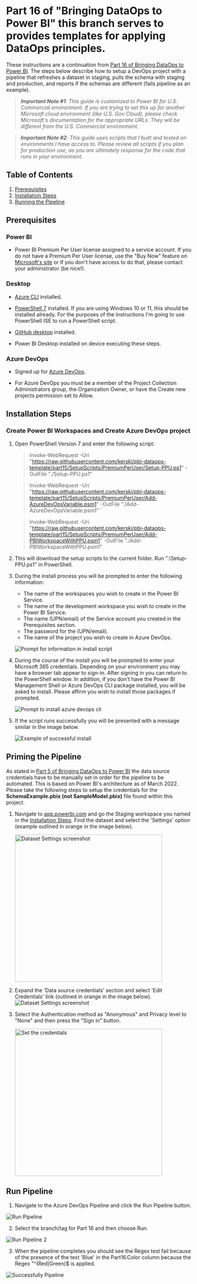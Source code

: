 # Part 16 of "Bringing DataOps to Power BI" this branch serves to provides templates for applying DataOps principles.

These instructions are a continuation from <a href="https://www.kerski.tech/bringing-dataops-to-power-bi-part16/" target="_blank">Part 16 of Bringing DataOps to Power BI</a>.  The steps below describe how to setup a DevOps project with a pipeline that refreshes a dataset in staging, pulls the schema with staging and production, and reports if the schemas are different (fails pipeline as an example).

> ***Important Note #1**: This guide is customized to Power BI for U.S. Commercial environment. If you are trying to set this up for another Microsoft cloud environment (like U.S. Gov Cloud), please check Microsoft's documentation for the appropriate URLs. They will be different from the U.S. Commercial environment.*

> ***Important Note #2**: This guide uses scripts that I built and tested on environments I have access to. Please review all scripts if you plan for production use, as you are ultimately response for the code that runs in your environment.*

## Table of Contents

1. [Prerequisites](#Prerequisites)
1. [Installation Steps](#Installation-Steps)
1. [Running the Pipeline](#Run-Pipeline)

## Prerequisites

### Power BI
-   Power BI Premium Per User license assigned to a service account. If you do not have a Premium Per User license, use the "Buy Now" feature on <a href="https://docs.microsoft.com/en-us/power-bi/admin/service-premium-per-user-faq" target="_blank">Microsoft's site</a> or if you don't have access to do that, please contact your administrator (be nice!).

### Desktop

-  <a href="https://docs.microsoft.com/en-us/cli/azure/install-azure-cli" target="_blank">Azure CLI</a> installed.

-  <a href="https://docs.microsoft.com/en-us/powershell/scripting/install/installing-powershell-on-windows?view=powershell-7.2" target="_blank">PowerShell 7</a> installed.  If you are using Windows 10 or 11, this should be installed already. For the purposes of the instructions I'm going to use PowerShell ISE to run a PowerShell script. 

-   <a href="https://desktop.github.com/" target="_blank">GitHub desktop</a> installed.

-   Power BI Desktop installed on device executing these steps.

### Azure DevOps

-  Signed up for <a href="https://docs.microsoft.com/en-us/azure/devops/user-guide/sign-up-invite-teammates?view=azure-devops" target="_blank">Azure DevOps</a>.

- For Azure DevOps you must be a member of the Project Collection Administrators group, the Organization Owner, or have the Create new projects permission set to Allow. 

## Installation Steps

### Create Power BI Workspaces and Create Azure DevOps project
1. Open PowerShell Version 7 and enter the following script:
    > Invoke-WebRequest -Uri "https://raw.githubusercontent.com/kerski/pbi-dataops-template/part15/SetupScripts/PremiumPerUser/Setup-PPU.ps1" -OutFile "./Setup-PPU.ps1"

    > Invoke-WebRequest -Uri "https://raw.githubusercontent.com/kerski/pbi-dataops-template/part15/SetupScripts/PremiumPerUser/Add-AzureDevOpsVariable.psm1" -OutFile "./Add-AzureDevOpsVariable.psm1" ` 
    
    > Invoke-WebRequest -Uri "https://raw.githubusercontent.com/kerski/pbi-dataops-template/part15/SetupScripts/PremiumPerUser/Add-PBIWorkspaceWithPPU.psm1" -OutFile "./Add-PBIWorkspaceWithPPU.psm1"


1. This will download the setup scripts to the current folder.  Run ".\Setup-PPU.ps1" in PowerShell.

1. During the install process you will be prompted to enter the following information:

    - The name of the workspaces you wish to create in the Power BI Service.
    - The name of the development workspace you wish to create in the Power BI Service.
    - The name (UPN/email) of the Service account you created in the Prerequisites section.
    - The password for the (UPN/email).
    - The name of the project you wish to create in Azure DevOps.

    ![Prompt for information in install script](./images/part5-enter-information.PNG)


1. During the course of the install you will be prompted to enter your Microsoft 365 credentials. Depending on your environment you may have a browser tab appear to sign-in. After signing in you can return to the PowerShell window. In addition, if you don't have the Power BI Management Shell or Azure DevOps CLI package installed, you will be asked to install.  Please affirm you wish to install those packages if prompted.

    ![Prompt to install azure devops cli](./images/part5-devops-cli-install.PNG)

1. If the script runs successfully you will be presented with a message similar in the image below. 

    ![Example of successful install](./images/part14-success-install.PNG)

## Priming the Pipeline

As stated in <a href="https://www.kerski.tech/bringing-dataops-to-power-bi-part5/" target="_blank">Part 5 of Bringing DataOps to Power BI</a> the data source credentials have to be manually set in order for the pipeline to be automated.  This is based on Power BI's architecture as of March 2022.  Please take the following steps to setup the credentials for the **SchemaExample.pbix (not SampleModel.pbix)** file found within this project.

1. Navigate to <a href="https://app.powerbi.com" target="_blank">app.powerbi.com</a> and go the Staging workspace you named in the [Installation Steps](#InstallationSteps). Find the dataset and select the 'Settings' option (example outlined in orange in the image below).

    <img src="./images/part5-dataset-settings.PNG" alt="Dataset Settings screenshot" width="400px"/>

1. Expand the 'Data source credentials' section and select 'Edit Credentials' link (outlined in orange in the image below).
    ![Dataset Settings screenshot](./images/part5-edit-dataset-credentials.PNG)

1. Select the Authentication method as "Anonymous" and Privacy level to "None" and then press the "Sign in" button.

    <img src="./images/part5-configure-sample-model-credentials.PNG" alt="Set the credentials" width="400px"/>

## Run Pipeline

1. Navigate to the Azure DevOps Pipeline and click the Run Pipeline button.

![Run Pipeline](./images/part16-run-pipeline1.PNG)

2. Select the branch/tag for Part 16 and then choose Run.

![Run Pipeline 2](./images/part16-run-pipeline2.PNG)

3. When the pipeline completes you should see the Regex test fail because of the presence of the text 'Blue' in the Part16.Color column because the Regex "^(Red|Green)$ is applied.

![Successfully Pipeline](./images/part16-fail-pipeline.PNG)





